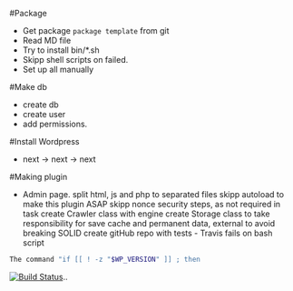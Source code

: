 #Package
* Get package `package template` from git
* Read MD file
* Try to install bin/*.sh
* Skipp shell scripts on failed.
* Set up all manually

#Make db
* create db
* create user
* add permissions.

#Install Wordpress
* next -> next -> next

#Making plugin
* Admin page.
split html, js and php to separated files
skipp autoload to make this plugin ASAP
skipp nonce security steps, as not required in task
create Crawler class with engine
create Storage class to take responsibility for save cache and permanent data, external to avoid breaking SOLID
create gitHub repo with tests - Travis fails on bash script 
```bash
The command "if [[ ! -z "$WP_VERSION" ]] ; then
```

[![Build Status](https://travis-ci.com/bluebat-pl/wpmedia.svg?branch=master)](https://travis-ci.com/bluebat-pl/wpmedia)..
